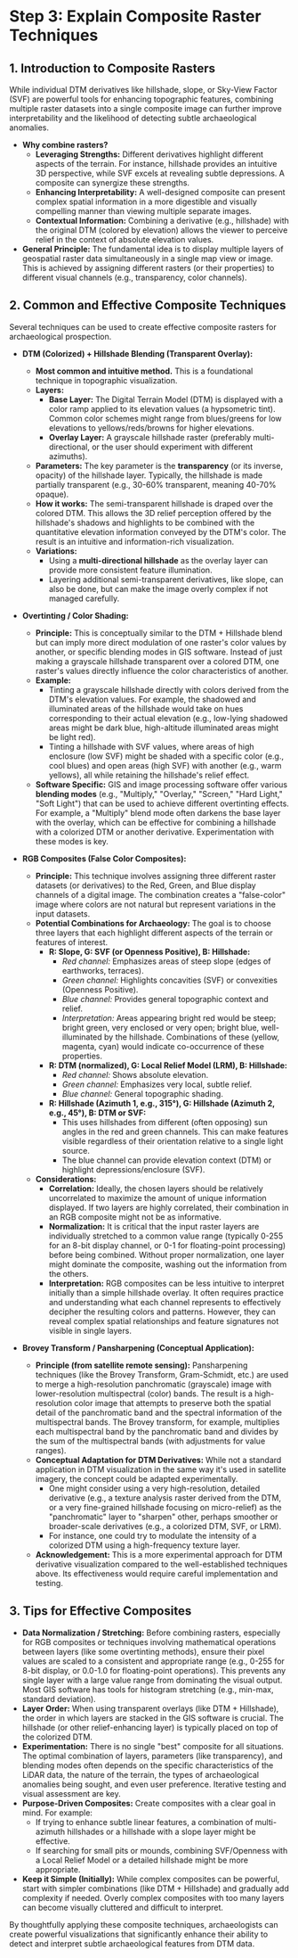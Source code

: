 # Step 3: Explain Composite Raster Techniques

## 1. Introduction to Composite Rasters

While individual DTM derivatives like hillshade, slope, or Sky-View Factor (SVF) are powerful tools for enhancing topographic features, combining multiple raster datasets into a single composite image can further improve interpretability and the likelihood of detecting subtle archaeological anomalies.

*   **Why combine rasters?**
    *   **Leveraging Strengths:** Different derivatives highlight different aspects of the terrain. For instance, hillshade provides an intuitive 3D perspective, while SVF excels at revealing subtle depressions. A composite can synergize these strengths.
    *   **Enhancing Interpretability:** A well-designed composite can present complex spatial information in a more digestible and visually compelling manner than viewing multiple separate images.
    *   **Contextual Information:** Combining a derivative (e.g., hillshade) with the original DTM (colored by elevation) allows the viewer to perceive relief in the context of absolute elevation values.
*   **General Principle:** The fundamental idea is to display multiple layers of geospatial raster data simultaneously in a single map view or image. This is achieved by assigning different rasters (or their properties) to different visual channels (e.g., transparency, color channels).

## 2. Common and Effective Composite Techniques

Several techniques can be used to create effective composite rasters for archaeological prospection.

*   **DTM (Colorized) + Hillshade Blending (Transparent Overlay):**
    *   **Most common and intuitive method.** This is a foundational technique in topographic visualization.
    *   **Layers:**
        *   **Base Layer:** The Digital Terrain Model (DTM) is displayed with a color ramp applied to its elevation values (a hypsometric tint). Common color schemes might range from blues/greens for low elevations to yellows/reds/browns for higher elevations.
        *   **Overlay Layer:** A grayscale hillshade raster (preferably multi-directional, or the user should experiment with different azimuths).
    *   **Parameters:** The key parameter is the **transparency** (or its inverse, opacity) of the hillshade layer. Typically, the hillshade is made partially transparent (e.g., 30-60% transparent, meaning 40-70% opaque).
    *   **How it works:** The semi-transparent hillshade is draped over the colored DTM. This allows the 3D relief perception offered by the hillshade's shadows and highlights to be combined with the quantitative elevation information conveyed by the DTM's color. The result is an intuitive and information-rich visualization.
    *   **Variations:**
        *   Using a **multi-directional hillshade** as the overlay layer can provide more consistent feature illumination.
        *   Layering additional semi-transparent derivatives, like slope, can also be done, but can make the image overly complex if not managed carefully.

*   **Overtinting / Color Shading:**
    *   **Principle:** This is conceptually similar to the DTM + Hillshade blend but can imply more direct modulation of one raster's color values by another, or specific blending modes in GIS software. Instead of just making a grayscale hillshade transparent over a colored DTM, one raster's values directly influence the color characteristics of another.
    *   **Example:**
        *   Tinting a grayscale hillshade directly with colors derived from the DTM's elevation values. For example, the shadowed and illuminated areas of the hillshade would take on hues corresponding to their actual elevation (e.g., low-lying shadowed areas might be dark blue, high-altitude illuminated areas might be light red).
        *   Tinting a hillshade with SVF values, where areas of high enclosure (low SVF) might be shaded with a specific color (e.g., cool blues) and open areas (high SVF) with another (e.g., warm yellows), all while retaining the hillshade's relief effect.
    *   **Software Specific:** GIS and image processing software offer various **blending modes** (e.g., "Multiply," "Overlay," "Screen," "Hard Light," "Soft Light") that can be used to achieve different overtinting effects. For example, a "Multiply" blend mode often darkens the base layer with the overlay, which can be effective for combining a hillshade with a colorized DTM or another derivative. Experimentation with these modes is key.

*   **RGB Composites (False Color Composites):**
    *   **Principle:** This technique involves assigning three different raster datasets (or derivatives) to the Red, Green, and Blue display channels of a digital image. The combination creates a "false-color" image where colors are not natural but represent variations in the input datasets.
    *   **Potential Combinations for Archaeology:** The goal is to choose three layers that each highlight different aspects of the terrain or features of interest.
        *   **R: Slope, G: SVF (or Openness Positive), B: Hillshade:**
            *   *Red channel:* Emphasizes areas of steep slope (edges of earthworks, terraces).
            *   *Green channel:* Highlights concavities (SVF) or convexities (Openness Positive).
            *   *Blue channel:* Provides general topographic context and relief.
            *   *Interpretation:* Areas appearing bright red would be steep; bright green, very enclosed or very open; bright blue, well-illuminated by the hillshade. Combinations of these (yellow, magenta, cyan) would indicate co-occurrence of these properties.
        *   **R: DTM (normalized), G: Local Relief Model (LRM), B: Hillshade:**
            *   *Red channel:* Shows absolute elevation.
            *   *Green channel:* Emphasizes very local, subtle relief.
            *   *Blue channel:* General topographic shading.
        *   **R: Hillshade (Azimuth 1, e.g., 315°), G: Hillshade (Azimuth 2, e.g., 45°), B: DTM or SVF:**
            *   This uses hillshades from different (often opposing) sun angles in the red and green channels. This can make features visible regardless of their orientation relative to a single light source.
            *   The blue channel can provide elevation context (DTM) or highlight depressions/enclosure (SVF).
    *   **Considerations:**
        *   **Correlation:** Ideally, the chosen layers should be relatively uncorrelated to maximize the amount of unique information displayed. If two layers are highly correlated, their combination in an RGB composite might not be as informative.
        *   **Normalization:** It is critical that the input raster layers are individually stretched to a common value range (typically 0-255 for an 8-bit display channel, or 0-1 for floating-point processing) before being combined. Without proper normalization, one layer might dominate the composite, washing out the information from the others.
        *   **Interpretation:** RGB composites can be less intuitive to interpret initially than a simple hillshade overlay. It often requires practice and understanding what each channel represents to effectively decipher the resulting colors and patterns. However, they can reveal complex spatial relationships and feature signatures not visible in single layers.

*   **Brovey Transform / Pansharpening (Conceptual Application):**
    *   **Principle (from satellite remote sensing):** Pansharpening techniques (like the Brovey Transform, Gram-Schmidt, etc.) are used to merge a high-resolution panchromatic (grayscale) image with lower-resolution multispectral (color) bands. The result is a high-resolution color image that attempts to preserve both the spatial detail of the panchromatic band and the spectral information of the multispectral bands. The Brovey transform, for example, multiplies each multispectral band by the panchromatic band and divides by the sum of the multispectral bands (with adjustments for value ranges).
    *   **Conceptual Adaptation for DTM Derivatives:** While not a standard application in DTM visualization in the same way it's used in satellite imagery, the concept could be adapted experimentally.
        *   One might consider using a very high-resolution, detailed derivative (e.g., a texture analysis raster derived from the DTM, or a very fine-grained hillshade focusing on micro-relief) as the "panchromatic" layer to "sharpen" other, perhaps smoother or broader-scale derivatives (e.g., a colorized DTM, SVF, or LRM).
        *   For instance, one could try to modulate the intensity of a colorized DTM using a high-frequency texture layer.
    *   **Acknowledgement:** This is a more experimental approach for DTM derivative visualization compared to the well-established techniques above. Its effectiveness would require careful implementation and testing.

## 3. Tips for Effective Composites

*   **Data Normalization / Stretching:** Before combining rasters, especially for RGB composites or techniques involving mathematical operations between layers (like some overtinting methods), ensure their pixel values are scaled to a consistent and appropriate range (e.g., 0-255 for 8-bit display, or 0.0-1.0 for floating-point operations). This prevents any single layer with a large value range from dominating the visual output. Most GIS software has tools for histogram stretching (e.g., min-max, standard deviation).
*   **Layer Order:** When using transparent overlays (like DTM + Hillshade), the order in which layers are stacked in the GIS software is crucial. The hillshade (or other relief-enhancing layer) is typically placed on top of the colorized DTM.
*   **Experimentation:** There is no single "best" composite for all situations. The optimal combination of layers, parameters (like transparency), and blending modes often depends on the specific characteristics of the LiDAR data, the nature of the terrain, the types of archaeological anomalies being sought, and even user preference. Iterative testing and visual assessment are key.
*   **Purpose-Driven Composites:** Create composites with a clear goal in mind. For example:
    *   If trying to enhance subtle linear features, a combination of multi-azimuth hillshades or a hillshade with a slope layer might be effective.
    *   If searching for small pits or mounds, combining SVF/Openness with a Local Relief Model or a detailed hillshade might be more appropriate.
*   **Keep it Simple (Initially):** While complex composites can be powerful, start with simpler combinations (like DTM + Hillshade) and gradually add complexity if needed. Overly complex composites with too many layers can become visually cluttered and difficult to interpret.

By thoughtfully applying these composite techniques, archaeologists can create powerful visualizations that significantly enhance their ability to detect and interpret subtle archaeological features from DTM data.
